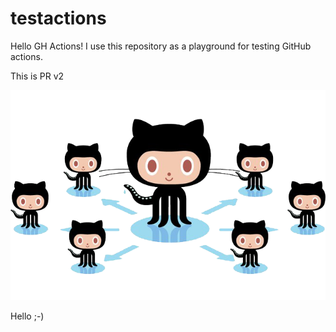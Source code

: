 # testactions

Hello GH Actions!
I use this repository as a playground for testing GitHub actions.

This is PR v2

![](https://raw.githubusercontent.com/actions/runner/main/docs/res/github-graph.png)

Hello ;-)
